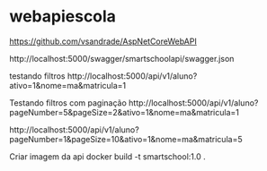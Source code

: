 # webapiescola

https://github.com/vsandrade/AspNetCoreWebAPI

http://localhost:5000/swagger/smartschoolapi/swagger.json



testando filtros
http://localhost:5000/api/v1/aluno?ativo=1&nome=ma&matricula=1

Testando filtros com paginação
http://localhost:5000/api/v1/aluno?pageNumber=5&pageSize=2&ativo=1&nome=ma&matricula=1

http://localhost:5000/api/v1/aluno?pageNumber=1&pageSize=10&ativo=1&nome=ma&matricula=5


Criar imagem da api
docker build -t smartschool:1.0 .